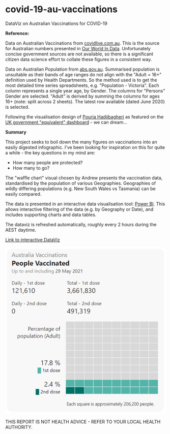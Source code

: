 # covid-19-au-vaccinations
DataViz on Australian Vaccinations for COVID-19

**Reference:**

Data on Australian Vaccinations from [covidlive.com.au](https://covidlive.com.au/report/vaccinations-people).  This is the source for Australian numbers presented in [Our World In Data](https://ourworldindata.org/). Unfortunately concise government sources are not available, so there is a significant citizen data science effort to collate these figures in a consistent way.

Data on Australian Population from [abs.gov.au](https://www.abs.gov.au/statistics/people/population/national-state-and-territory-population/sep-2020). Summarised population is unsuitable as their bands of age ranges do not align with the "Adult = 16+" definition used by Health Departments. So the method used is to get the most detailed time series spreadsheets, e.g. "Population - Victoria". Each column represents a single year age, by Gender.  The columns for "Persons" Gender are selected. "Adult" is derived by summing the columns for ages 16+ (note: split across 2 sheets). The latest row available (dated June 2020) is selected.

Following the visualisation design of [Pouria Hadjibagheri](https://twitter.com/Pouriaaa) as featured on the [UK government "equivalent" dashboard](https://coronavirus.data.gov.uk/) - we can dream...

**Summary**

This project seeks to boil down the many figures on vaccinations into an easily digested infographic. I've been looking for inspiration on this for quite a while - the key questions in my mind are:
- How many people are protected?
- How many to go?

The "waffle chart" visual chosen by Andrew presents the vaccination data, standardised by the population of various Geographies.  Geographies of wildly differing populations (e.g. New South Wales vs Tasmania) can be easily compared.

The data is presented in an interactive data visualisation tool: [Power BI](https://powerbi.microsoft.com). This allows interactive filtering of the data (e.g. by Geography or Date), and includes supporting charts and data tables.  

The dataviz is refreshed automatically, roughly every 2 hours during the AEST daytime. 

[Link to interactive DataViz](https://app.powerbi.com/view?r=eyJrIjoiMDNjZDY3YzEtMmM3OC00YWVkLTlmODUtNmRlMTM2YTJmMTg5IiwidCI6ImRjMWYwNGY1LWMxZTUtNDQyOS1hODEyLTU3OTNiZTQ1YmY5ZCIsImMiOjEwfQ%3D%3D)

[![Click to view and interact with the report](https://github.com/Mike-Honey/covid-19-au-vaccinations/raw/main/covid-19-au-vaccinations%20AUS%20vs%20adult.png)](https://app.powerbi.com/view?r=eyJrIjoiMDNjZDY3YzEtMmM3OC00YWVkLTlmODUtNmRlMTM2YTJmMTg5IiwidCI6ImRjMWYwNGY1LWMxZTUtNDQyOS1hODEyLTU3OTNiZTQ1YmY5ZCIsImMiOjEwfQ%3D%3D)


THIS REPORT IS NOT HEALTH ADVICE - REFER TO YOUR LOCAL HEALTH AUTHORITY.
